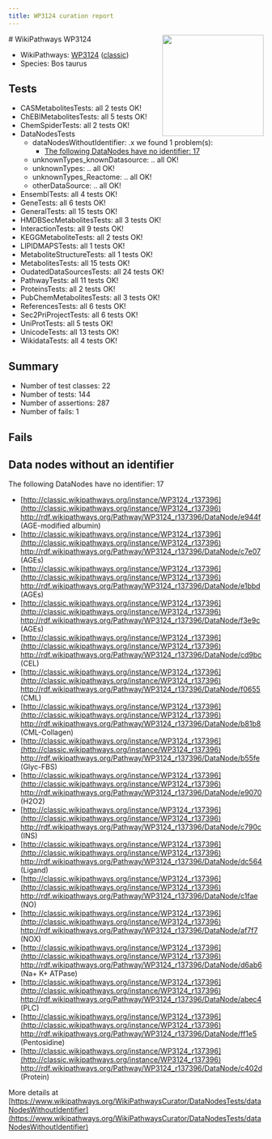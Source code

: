 ```yaml
---
title: WP3124 curation report
---
```


<img style="float: right; width: 200px" src="https://upload.wikimedia.org/wikipedia/commons/thumb/8/83/Wplogo_with_text_500.png/640px-Wplogo_with_text_500.png" />
# WikiPathways WP3124

* WikiPathways: [WP3124](https://wikipathways.org/pathways/WP3124) ([classic](https://classic.wikipathways.org/instance/WP3124))
* Species: Bos taurus
## Tests
* CASMetabolitesTests: all 2 tests OK!
* ChEBIMetabolitesTests: all 5 tests OK!
* ChemSpiderTests: all 2 tests OK!
* DataNodesTests
    * dataNodesWithoutIdentifier: .x we found 1 problem(s):
        * [The following DataNodes have no identifier: 17](#8792c497)
    * unknownTypes_knownDatasource: .. all OK!
    * unknownTypes: .. all OK!
    * unknownTypes_Reactome: .. all OK!
    * otherDataSource: .. all OK!
* EnsemblTests: all 4 tests OK!
* GeneTests: all 6 tests OK!
* GeneralTests: all 15 tests OK!
* HMDBSecMetabolitesTests: all 3 tests OK!
* InteractionTests: all 9 tests OK!
* KEGGMetaboliteTests: all 2 tests OK!
* LIPIDMAPSTests: all 1 tests OK!
* MetaboliteStructureTests: all 1 tests OK!
* MetabolitesTests: all 15 tests OK!
* OudatedDataSourcesTests: all 24 tests OK!
* PathwayTests: all 11 tests OK!
* ProteinsTests: all 2 tests OK!
* PubChemMetabolitesTests: all 3 tests OK!
* ReferencesTests: all 6 tests OK!
* Sec2PriProjectTests: all 6 tests OK!
* UniProtTests: all 5 tests OK!
* UnicodeTests: all 13 tests OK!
* WikidataTests: all 4 tests OK!


## Summary

* Number of test classes: 22
* Number of tests: 144
* Number of assertions: 287
* Number of fails: 1

## Fails

<a name="8792c497" />

## Data nodes without an identifier

The following DataNodes have no identifier: 17

* [http://classic.wikipathways.org/instance/WP3124_r137396](http://classic.wikipathways.org/instance/WP3124_r137396) http://rdf.wikipathways.org/Pathway/WP3124_r137396/DataNode/e944f (AGE-modified albumin)
* [http://classic.wikipathways.org/instance/WP3124_r137396](http://classic.wikipathways.org/instance/WP3124_r137396) http://rdf.wikipathways.org/Pathway/WP3124_r137396/DataNode/c7e07 (AGEs)
* [http://classic.wikipathways.org/instance/WP3124_r137396](http://classic.wikipathways.org/instance/WP3124_r137396) http://rdf.wikipathways.org/Pathway/WP3124_r137396/DataNode/e1bbd (AGEs)
* [http://classic.wikipathways.org/instance/WP3124_r137396](http://classic.wikipathways.org/instance/WP3124_r137396) http://rdf.wikipathways.org/Pathway/WP3124_r137396/DataNode/f3e9c (AGEs)
* [http://classic.wikipathways.org/instance/WP3124_r137396](http://classic.wikipathways.org/instance/WP3124_r137396) http://rdf.wikipathways.org/Pathway/WP3124_r137396/DataNode/cd9bc (CEL)
* [http://classic.wikipathways.org/instance/WP3124_r137396](http://classic.wikipathways.org/instance/WP3124_r137396) http://rdf.wikipathways.org/Pathway/WP3124_r137396/DataNode/f0655 (CML)
* [http://classic.wikipathways.org/instance/WP3124_r137396](http://classic.wikipathways.org/instance/WP3124_r137396) http://rdf.wikipathways.org/Pathway/WP3124_r137396/DataNode/b81b8 (CML-Collagen)
* [http://classic.wikipathways.org/instance/WP3124_r137396](http://classic.wikipathways.org/instance/WP3124_r137396) http://rdf.wikipathways.org/Pathway/WP3124_r137396/DataNode/b55fe (Glyc-FBS)
* [http://classic.wikipathways.org/instance/WP3124_r137396](http://classic.wikipathways.org/instance/WP3124_r137396) http://rdf.wikipathways.org/Pathway/WP3124_r137396/DataNode/e9070 (H2O2)
* [http://classic.wikipathways.org/instance/WP3124_r137396](http://classic.wikipathways.org/instance/WP3124_r137396) http://rdf.wikipathways.org/Pathway/WP3124_r137396/DataNode/c790c (INS)
* [http://classic.wikipathways.org/instance/WP3124_r137396](http://classic.wikipathways.org/instance/WP3124_r137396) http://rdf.wikipathways.org/Pathway/WP3124_r137396/DataNode/dc564 (Ligand)
* [http://classic.wikipathways.org/instance/WP3124_r137396](http://classic.wikipathways.org/instance/WP3124_r137396) http://rdf.wikipathways.org/Pathway/WP3124_r137396/DataNode/c1fae (NO)
* [http://classic.wikipathways.org/instance/WP3124_r137396](http://classic.wikipathways.org/instance/WP3124_r137396) http://rdf.wikipathways.org/Pathway/WP3124_r137396/DataNode/af7f7 (NOX)
* [http://classic.wikipathways.org/instance/WP3124_r137396](http://classic.wikipathways.org/instance/WP3124_r137396) http://rdf.wikipathways.org/Pathway/WP3124_r137396/DataNode/d6ab6 (Na+ K+ ATPase)
* [http://classic.wikipathways.org/instance/WP3124_r137396](http://classic.wikipathways.org/instance/WP3124_r137396) http://rdf.wikipathways.org/Pathway/WP3124_r137396/DataNode/abec4 (PLC)
* [http://classic.wikipathways.org/instance/WP3124_r137396](http://classic.wikipathways.org/instance/WP3124_r137396) http://rdf.wikipathways.org/Pathway/WP3124_r137396/DataNode/ff1e5 (Pentosidine)
* [http://classic.wikipathways.org/instance/WP3124_r137396](http://classic.wikipathways.org/instance/WP3124_r137396) http://rdf.wikipathways.org/Pathway/WP3124_r137396/DataNode/c402d (Protein)


More details at [https://www.wikipathways.org/WikiPathwaysCurator/DataNodesTests/dataNodesWithoutIdentifier](https://www.wikipathways.org/WikiPathwaysCurator/DataNodesTests/dataNodesWithoutIdentifier)

